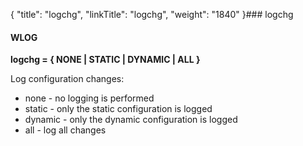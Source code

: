 {
    "title": "logchg",
    "linkTitle": "logchg",
    "weight": "1840"
}### logchg

#### WLOG

****logchg = { NONE | STATIC | DYNAMIC | ALL
}****

Log configuration changes:

- none - no logging
    is performed
- static - only the
    static configuration is logged
- dynamic - only
    the dynamic configuration is logged
- all - log all changes
